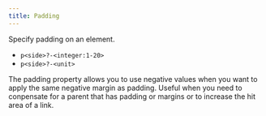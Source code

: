 ```yaml
---
title: Padding
---
```


Specify padding on an element.

- `p<side>?-<integer:1-20>`
- `p<side>?-<unit>`

The padding property allows you to use negative values when you want to apply the same negative margin as padding. Useful when you need to conpensate for a parent that has padding or margins or to increase the hit area of a link.

<!-- To specify different sides use any of the following formats

- `p-[<length>|<percentage>|auto]{1,4}`
- `p[t|r|b|l]-[<length>|<percentage>|auto]`
- `p[bl|i]-[<length>|<percentage>|auto]{1,2}`

Use negative values to conpensate for a parent that has padding or margins or to increase the hit area of a link.

- `-p-<integer:1-20>`
- `-p-<unit>` -->


